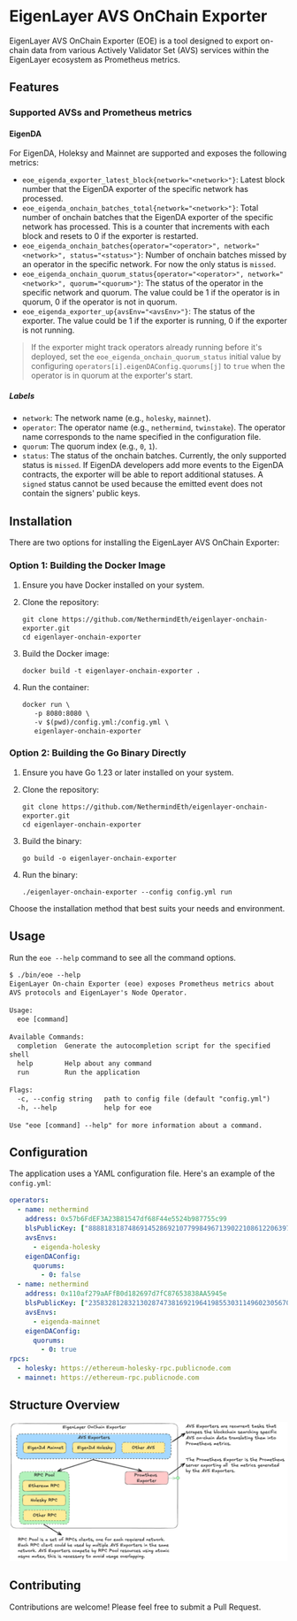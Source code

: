 # EigenLayer AVS OnChain Exporter

EigenLayer AVS OnChain Exporter (EOE) is a tool designed to export on-chain data from various Actively Validator Set (AVS) services within the EigenLayer ecosystem as Prometheus metrics.

## Features

### Supported AVSs and Prometheus metrics

#### EigenDA

For EigenDA, Holeksy and Mainnet are supported and exposes the following metrics:

- `eoe_eigenda_exporter_latest_block{network="<network>"}`: Latest block number that the EigenDA exporter of the specific network has processed.
- `eoe_eigenda_onchain_batches_total{network="<network>"}`: Total number of onchain batches that the EigenDA exporter of the specific network has processed. This is a counter that increments with each block and resets to 0 if the exporter is restarted.
- `eoe_eigenda_onchain_batches{operator="<operator>", network="<network>", status="<status>"}`: Number of onchain batches missed by an operator in the specific network. For now the only status is `missed`.
- `eoe_eigenda_onchain_quorum_status{operator="<operator>", network="<network>", quorum="<quorum>"}`: The status of the operator in the specific network and quorum. The value could be 1 if the operator is in quorum, 0 if the operator is not in quorum.
- `eoe_eigenda_exporter_up{avsEnv="<avsEnv>"}`: The status of the exporter. The value could be 1 if the exporter is running, 0 if the exporter is not running.

> If the exporter might track operators already running before it's deployed, set the `eoe_eigenda_onchain_quorum_status` initial value by configuring `operators[i].eigenDAConfig.quorums[j]` to `true` when the operator is in quorum at the exporter's start.

##### Labels

- `network`: The network name (e.g., `holesky`, `mainnet`).
- `operator`: The operator name (e.g., `nethermind`, `twinstake`). The operator name corresponds to the name specified in the configuration file.
- `quorum`: The quorum index (e.g., `0`, `1`).
- `status`: The status of the onchain batches. Currently, the only supported status is `missed`. If EigenDA developers add more events to the EigenDA contracts, the exporter will be able to report additional statuses. A `signed` status cannot be used because the emitted event does not contain the signers' public keys.

## Installation

There are two options for installing the EigenLayer AVS OnChain Exporter:

### Option 1: Building the Docker Image

1. Ensure you have Docker installed on your system.
2. Clone the repository:

   ```shell
   git clone https://github.com/NethermindEth/eigenlayer-onchain-exporter.git
   cd eigenlayer-onchain-exporter
   ```

3. Build the Docker image:

   ```shell
   docker build -t eigenlayer-onchain-exporter .
   ```

4. Run the container:

   ```shell
   docker run \
      -p 8080:8080 \
      -v $(pwd)/config.yml:/config.yml \
      eigenlayer-onchain-exporter
   ```

### Option 2: Building the Go Binary Directly

1. Ensure you have Go 1.23 or later installed on your system.
2. Clone the repository:

   ```shell
   git clone https://github.com/NethermindEth/eigenlayer-onchain-exporter.git
   cd eigenlayer-onchain-exporter
   ```

3. Build the binary:

   ```shell
   go build -o eigenlayer-onchain-exporter
   ```

4. Run the binary:

   ```shell
   ./eigenlayer-onchain-exporter --config config.yml run
   ```

Choose the installation method that best suits your needs and environment.

## Usage

Run the `eoe --help` command to see all the command options.

```shell
$ ./bin/eoe --help
EigenLayer On-chain Exporter (eoe) exposes Prometheus metrics about AVS protocols and EigenLayer's Node Operator.

Usage:
  eoe [command]

Available Commands:
  completion  Generate the autocompletion script for the specified shell
  help        Help about any command
  run         Run the application

Flags:
  -c, --config string   path to config file (default "config.yml")
  -h, --help            help for eoe

Use "eoe [command] --help" for more information about a command.
```

## Configuration

The application uses a YAML configuration file. Here's an example of the `config.yml`:

```yaml
operators:
  - name: nethermind
    address: 0x57b6FdEF3A23B81547df68F44e5524b987755c99
    blsPublicKey: ["8888183187486914528692107799849671390221086122063975348075796070706039667533", "1162660161480410110225128994312394399428655142287492115882227161635275660953"]
    avsEnvs:
      - eigenda-holesky
    eigenDAConfig:
      quorums:
        - 0: false
  - name: nethermind
    address: 0x110af279aAFfB0d182697d7fC87653838AA5945e
    blsPublicKey: ["2358328128321302874738169219641985530311496023056707902743599195833986584402", "20423525555617668586476030951095516580576618542850420469015501514067149320880"]
    avsEnvs:
      - eigenda-mainnet
    eigenDAConfig:
      quorums:
        - 0: true
rpcs:
  - holesky: https://ethereum-holesky-rpc.publicnode.com
  - mainnet: https://ethereum-rpc.publicnode.com
```

## Structure Overview

![diagram](./img/eoe-diagram.png)

## Contributing

Contributions are welcome! Please feel free to submit a Pull Request.
